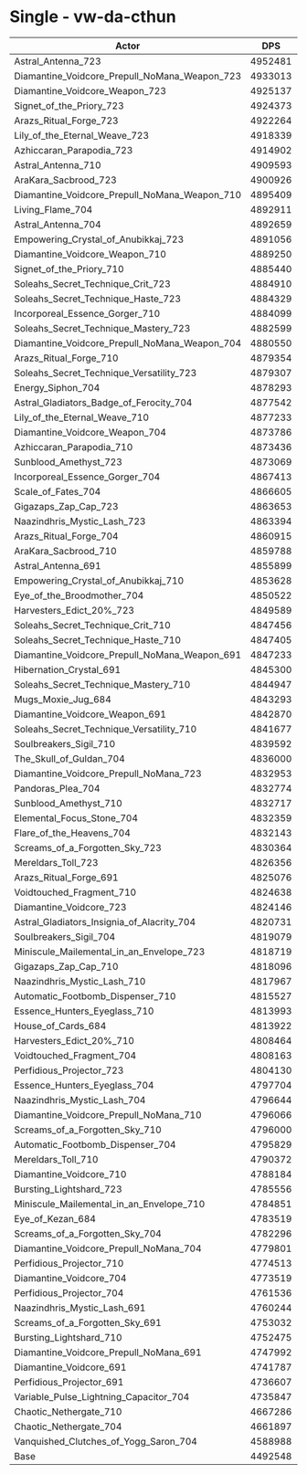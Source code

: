 # Single - vw-da-cthun
| Actor | DPS | Increase |
|---|:---:|:---:|
|Astral_Antenna_723|4952481|10.24%|
|Diamantine_Voidcore_Prepull_NoMana_Weapon_723|4933013|9.80%|
|Diamantine_Voidcore_Weapon_723|4925137|9.63%|
|Signet_of_the_Priory_723|4924373|9.61%|
|Arazs_Ritual_Forge_723|4922264|9.57%|
|Lily_of_the_Eternal_Weave_723|4918339|9.48%|
|Azhiccaran_Parapodia_723|4914902|9.40%|
|Astral_Antenna_710|4909593|9.28%|
|AraKara_Sacbrood_723|4900926|9.09%|
|Diamantine_Voidcore_Prepull_NoMana_Weapon_710|4895409|8.97%|
|Living_Flame_704|4892911|8.91%|
|Astral_Antenna_704|4892659|8.91%|
|Empowering_Crystal_of_Anubikkaj_723|4891056|8.87%|
|Diamantine_Voidcore_Weapon_710|4889250|8.83%|
|Signet_of_the_Priory_710|4885440|8.75%|
|Soleahs_Secret_Technique_Crit_723|4884910|8.73%|
|Soleahs_Secret_Technique_Haste_723|4884329|8.72%|
|Incorporeal_Essence_Gorger_710|4884099|8.72%|
|Soleahs_Secret_Technique_Mastery_723|4882599|8.68%|
|Diamantine_Voidcore_Prepull_NoMana_Weapon_704|4880550|8.64%|
|Arazs_Ritual_Forge_710|4879354|8.61%|
|Soleahs_Secret_Technique_Versatility_723|4879307|8.61%|
|Energy_Siphon_704|4878293|8.59%|
|Astral_Gladiators_Badge_of_Ferocity_704|4877542|8.57%|
|Lily_of_the_Eternal_Weave_710|4877233|8.56%|
|Diamantine_Voidcore_Weapon_704|4873786|8.49%|
|Azhiccaran_Parapodia_710|4873436|8.48%|
|Sunblood_Amethyst_723|4873069|8.47%|
|Incorporeal_Essence_Gorger_704|4867413|8.34%|
|Scale_of_Fates_704|4866605|8.33%|
|Gigazaps_Zap_Cap_723|4863653|8.26%|
|Naazindhris_Mystic_Lash_723|4863394|8.25%|
|Arazs_Ritual_Forge_704|4860915|8.20%|
|AraKara_Sacbrood_710|4859788|8.17%|
|Astral_Antenna_691|4855899|8.09%|
|Empowering_Crystal_of_Anubikkaj_710|4853628|8.04%|
|Eye_of_the_Broodmother_704|4850522|7.97%|
|Harvesters_Edict_20%_723|4849589|7.95%|
|Soleahs_Secret_Technique_Crit_710|4847456|7.90%|
|Soleahs_Secret_Technique_Haste_710|4847405|7.90%|
|Diamantine_Voidcore_Prepull_NoMana_Weapon_691|4847233|7.89%|
|Hibernation_Crystal_691|4845300|7.85%|
|Soleahs_Secret_Technique_Mastery_710|4844947|7.84%|
|Mugs_Moxie_Jug_684|4843293|7.81%|
|Diamantine_Voidcore_Weapon_691|4842870|7.80%|
|Soleahs_Secret_Technique_Versatility_710|4841677|7.77%|
|Soulbreakers_Sigil_710|4839592|7.72%|
|The_Skull_of_Guldan_704|4836000|7.64%|
|Diamantine_Voidcore_Prepull_NoMana_723|4832953|7.58%|
|Pandoras_Plea_704|4832774|7.57%|
|Sunblood_Amethyst_710|4832717|7.57%|
|Elemental_Focus_Stone_704|4832359|7.56%|
|Flare_of_the_Heavens_704|4832143|7.56%|
|Screams_of_a_Forgotten_Sky_723|4830364|7.52%|
|Mereldars_Toll_723|4826356|7.43%|
|Arazs_Ritual_Forge_691|4825076|7.40%|
|Voidtouched_Fragment_710|4824638|7.39%|
|Diamantine_Voidcore_723|4824146|7.38%|
|Astral_Gladiators_Insignia_of_Alacrity_704|4820731|7.31%|
|Soulbreakers_Sigil_704|4819079|7.27%|
|Miniscule_Mailemental_in_an_Envelope_723|4818719|7.26%|
|Gigazaps_Zap_Cap_710|4818096|7.25%|
|Naazindhris_Mystic_Lash_710|4817967|7.24%|
|Automatic_Footbomb_Dispenser_710|4815527|7.19%|
|Essence_Hunters_Eyeglass_710|4813993|7.16%|
|House_of_Cards_684|4813922|7.15%|
|Harvesters_Edict_20%_710|4808464|7.03%|
|Voidtouched_Fragment_704|4808163|7.03%|
|Perfidious_Projector_723|4804130|6.94%|
|Essence_Hunters_Eyeglass_704|4797704|6.79%|
|Naazindhris_Mystic_Lash_704|4796644|6.77%|
|Diamantine_Voidcore_Prepull_NoMana_710|4796066|6.76%|
|Screams_of_a_Forgotten_Sky_710|4796000|6.75%|
|Automatic_Footbomb_Dispenser_704|4795829|6.75%|
|Mereldars_Toll_710|4790372|6.63%|
|Diamantine_Voidcore_710|4788184|6.58%|
|Bursting_Lightshard_723|4785556|6.52%|
|Miniscule_Mailemental_in_an_Envelope_710|4784851|6.51%|
|Eye_of_Kezan_684|4783519|6.48%|
|Screams_of_a_Forgotten_Sky_704|4782296|6.45%|
|Diamantine_Voidcore_Prepull_NoMana_704|4779801|6.39%|
|Perfidious_Projector_710|4774513|6.28%|
|Diamantine_Voidcore_704|4773519|6.25%|
|Perfidious_Projector_704|4761536|5.99%|
|Naazindhris_Mystic_Lash_691|4760244|5.96%|
|Screams_of_a_Forgotten_Sky_691|4753032|5.80%|
|Bursting_Lightshard_710|4752475|5.79%|
|Diamantine_Voidcore_Prepull_NoMana_691|4747992|5.69%|
|Diamantine_Voidcore_691|4741787|5.55%|
|Perfidious_Projector_691|4736607|5.43%|
|Variable_Pulse_Lightning_Capacitor_704|4735847|5.42%|
|Chaotic_Nethergate_710|4667286|3.89%|
|Chaotic_Nethergate_704|4661897|3.77%|
|Vanquished_Clutches_of_Yogg_Saron_704|4588988|2.15%|
|Base|4492548|0.00%|
